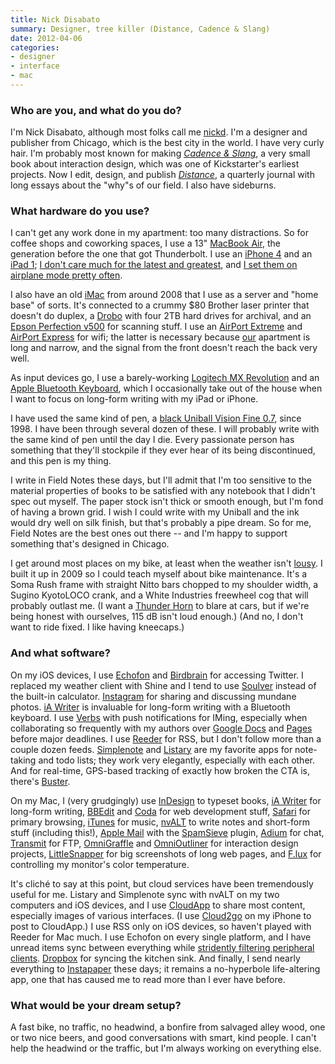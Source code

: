 ```yaml
---
title: Nick Disabato
summary: Designer, tree killer (Distance, Cadence & Slang)
date: 2012-04-06
categories:
- designer
- interface
- mac
---
```


### Who are you, and what do you do?

I'm Nick Disabato, although most folks call me [nickd](http://nickd.org "Nick's website."). I'm a designer and publisher from Chicago, which is the best city in the world. I have very curly hair. I'm probably most known for making [*Cadence & Slang*](http://cadence.cc "Nick's interaction design book."), a very small book about interaction design, which was one of Kickstarter's earliest projects. Now I edit, design, and publish [*Distance*](http://distance.cc "Nick's quarterly journal."), a quarterly journal with long essays about the "why"s of our field. I also have sideburns.

### What hardware do you use?

I can't get any work done in my apartment: too many distractions. So for coffee shops and coworking spaces, I use a 13" [MacBook Air][macbook-air], the generation before the one that got Thunderbolt. I use an [iPhone 4][iphone-4] and an [iPad 1][ipad]; [I don't care much for the latest and greatest](http://lastyearsmodel.org/ "A website for saving the planet through sheer laziness."), and [I set them on airplane mode pretty often](http://thedata.cc/post/4730535558/airplane-mode "Nick's post about Airplane Mode.").

I also have an old [iMac][] from around 2008 that I use as a server and "home base" of sorts. It's connected to a crummy $80 Brother laser printer that doesn't do duplex, a [Drobo][] with four 2TB hard drives for archival, and an [Epson Perfection v500][perfection-v500] for scanning stuff. I use an [AirPort Extreme][airport-extreme] and [AirPort Express][airport-express] for wifi; the latter is necessary because [our](http://www.torridly.org/ "Erin's website.") apartment is long and narrow, and the signal from the front doesn't reach the back very well.

As input devices go, I use a barely-working [Logitech MX Revolution][mx-revolution] and an [Apple Bluetooth Keyboard][keyboard], which I occasionally take out of the house when I want to focus on long-form writing with my iPad or iPhone.

I have used the same kind of pen, a [black Uniball Vision Fine 0.7][vision-fine-0.7], since 1998. I have been through several dozen of these. I will probably write with the same kind of pen until the day I die. Every passionate person has something that they'll stockpile if they ever hear of its being discontinued, and this pen is my thing.

I write in Field Notes these days, but I'll admit that I'm too sensitive to the material properties of books to be satisfied with any notebook that I didn't spec out myself. The paper stock isn't thick or smooth enough, but I'm fond of having a brown grid. I wish I could write with my Uniball and the ink would dry well on silk finish, but that's probably a pipe dream. So for me, Field Notes are the best ones out there -- and I'm happy to support something that's designed in Chicago.

I get around most places on my bike, at least when the weather isn't [lousy](http://www.life.com/gallery/55531/image/108758590/chicagos-insane-blizzard-2011 "An article about Chicago's blizzard of 2011."). I built it up in 2009 so I could teach myself about bike maintenance. It's a Soma Rush frame with straight Nitto bars chopped to my shoulder width, a Sugino KyotoLOCO crank, and a White Industries freewheel cog that will probably outlast me. (I want a [Thunder Horn][thunder-horn] to blare at cars, but if we're being honest with ourselves, 115 dB isn't loud enough.) (And no, I don't want to ride fixed. I like having kneecaps.)

### And what software?

On my iOS devices, I use [Echofon][echofon-ios] and [Birdbrain][birdbrain-ios] for accessing Twitter. I replaced my weather client with Shine and I tend to use [Soulver][soulver-ios] instead of the built-in calculator. [Instagram][instagram-ios] for sharing and discussing mundane photos. [iA Writer][ia-writer-ios] is invaluable for long-form writing with a Bluetooth keyboard. I use [Verbs][verbs-ios] with push notifications for IMing, especially when collaborating so frequently with my authors over [Google Docs][google-docs] and [Pages][] before major deadlines. I use [Reeder][reeder-ios] for RSS, but I don't follow more than a couple dozen feeds. [Simplenote][simplenote-ios] and [Listary][listary-ios] are my favorite apps for note-taking and todo lists; they work very elegantly, especially with each other. And for real-time, GPS-based tracking of exactly how broken the CTA is, there's [Buster][buster-ios].

On my Mac, I (very grudgingly) use [InDesign][] to typeset books, [iA Writer][ia-writer] for long-form writing, [BBEdit][] and [Coda][] for web development stuff, [Safari][] for primary browsing, [iTunes][] for music, [nvALT][] to write notes and short-form stuff (including this!), [Apple Mail][mail] with the [SpamSieve][] plugin, [Adium][] for chat, [Transmit][] for FTP, [OmniGraffle][] and [OmniOutliner][] for interaction design projects, [LittleSnapper][] for big screenshots of long web pages, and [F.lux][] for controlling my monitor's color temperature.

It's cliché to say at this point, but cloud services have been tremendously useful for me. Listary and Simplenote sync with nvALT on my two computers and iOS devices, and I use [CloudApp][] to share most content, especially images of various interfaces. (I use [Cloud2go][cloud2go-ios] on my iPhone to post to CloudApp.) I use RSS only on iOS devices, so haven't played with Reeder for Mac much. I use Echofon on every single platform, and I have unread items sync between everything while [stridently filtering peripheral clients](http://thedata.cc/post/13209321061/filtering "Nick's post on filtering."). [Dropbox][] for syncing the kitchen sink. And finally, I send nearly everything to [Instapaper][] these days; it remains a no-hyperbole life-altering app, one that has caused me to read more than I ever have before.

### What would be your dream setup?

A fast bike, no traffic, no headwind, a bonfire from salvaged alley wood, one or two nice beers, and good conversations with smart, kind people. I can't help the headwind or the traffic, but I'm always working on everything else.

[adium]: https://en.wikipedia.org/wiki/Adium "A multi-protocol chat application for the Mac."
[airport-express]: https://en.wikipedia.org/wiki/AirPort_Express "A small wireless access point."
[airport-extreme]: https://en.wikipedia.org/wiki/AirPort_Extreme "A wireless access point."
[bbedit]: http://www.barebones.com/products/bbedit/ "A text editor for the Mac."
[birdbrain-ios]: http://birdbrainapp.com/ "An app that tracks changes in your Twitter account."
[buster-ios]: https://apps.apple.com/us/app/buster-the-chicago-bus-train/id312109511 "A Chicago bus and train tracker for iOS."
[cloud2go-ios]: http://web.archive.org/web/20141002221925/http://www.macworld.com/product/662471/cloud2go.html "A CloudApp client app."
[cloudapp]: https://zight.com/ "A cloud-based file sharing menubar app for Mac OS X."
[coda]: https://panic.com/coda/ "A single-window HTML/web tool for the Mac."
[drobo]: https://en.wikipedia.org/wiki/Drobo "A hardware-based backup system."
[dropbox]: https://www.dropbox.com/ "Online syncing and storage."
[echofon-ios]: https://apps.apple.com/us/app/echofon-for-twitter/id286756410 "A Twitter client for iOS."
[f.lux]: https://justgetflux.com/ "A tool to make the colour of your screen adapt to the current time of day."
[google-docs]: https://en.wikipedia.org/wiki/Google_Docs "A web-based office suite."
[ia-writer-ios]: https://apps.apple.com/us/app/ia-writer/id392502056 "A focus-oriented writing application for iOS."
[ia-writer]: https://ia.net/topics/ia-writer-for-mac "A full-screen writing tool for the Mac."
[imac]: https://www.apple.com/imac-24/ "An all-in-one computer."
[indesign]: https://www.adobe.com/products/indesign.html "A desktop/web publishing application."
[instagram-ios]: https://apps.apple.com/us/app/instagram/id389801252 "A photo taking/sharing app."
[instapaper]: http://web.archive.org/web/20221226091924/https://www.instapaper.com/ "A web tool for saving pages to read later."
[ipad]: https://www.apple.com/ipad/ "A tablet device."
[iphone-4]: https://en.wikipedia.org/wiki/IPhone_4 "A smartphone."
[itunes]: https://www.apple.com/itunes/ "A jukebox application and online store."
[keyboard]: https://www.apple.com/us/shop/goto/mac/accessories "The keyboard."
[listary-ios]: https://listaryapp.com/ "A list app that supports Simplenote."
[littlesnapper]: https://www.realmacsoftware.com/ember/ "A screen capture and collection tool for the Mac."
[macbook-air]: https://www.apple.com/macbook-air/ "A very thin laptop."
[mail]: https://en.wikipedia.org/wiki/Mail_(application) "The default Mac OS X mail client."
[mx-revolution]: http://web.archive.org/web/20230224223512/https://www.amazon.com/Logitech-Revolution-Cordless-Laser-Mouse/dp/B000HCT12O "A wireless laser mouse."
[nvalt]: https://brettterpstra.com/projects/nvalt/ "A fork of Notational Velocity with extra features."
[omnigraffle]: https://www.omnigroup.com/omnigraffle/ "Diagramming software for the Mac."
[omnioutliner]: https://www.omnigroup.com/omnioutliner/ "To-do/task management software for Mac OS X."
[pages]: https://www.apple.com/pages/ "A Mac word processor and layout tool from Apple."
[perfection-v500]: https://www.amazon.com/Epson-Perfection-Photo-Scanner-V550/dp/B00E1O74SW "A photo scanner."
[reeder-ios]: https://reederapp.com "A Google Reader client for iOS."
[safari]: https://www.apple.com/safari/ "A fast web browser."
[simplenote-ios]: https://apps.apple.com/us/app/simplenote/id289429962 "A note app with cloud syncing."
[soulver-ios]: https://acqualia.com/soulver/iphone/ "An app that's a cross between a spreadsheet and a calculator."
[spamsieve]: https://c-command.com/spamsieve/ "Bayesian spam filtering for Mac mail clients."
[thunder-horn]: http://www.dinosaurlifestyle.com/thunder-horn-1st-gen-_p00451c49d1.html "A very loud horn for bicycles."
[transmit]: https://panic.com/transmit/ "An FTP/SFTP client for the Mac."
[verbs-ios]: http://web.archive.org/web/20151117052746/http://verbs.im/ "A multi-protocol IM app."
[vision-fine-0.7]: http://web.archive.org/web/20170218183430/http://www.staples.com:80/uni-ball-Vision-Rollerball-Pens-Fine-Point-Black-Dozen/product_433910 "A pen."
